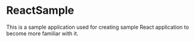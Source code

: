 # ReactSample
This is a sample application used for creating sample React application to become more familiar with it. 
